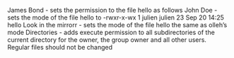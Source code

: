 James Bond - sets the permission to the file hello as follows
John Doe - sets the mode of the file hello to -rwxr-x-wx 1 julien julien 23 Sep 20 14:25 hello
Look in the mirrorr - sets the mode of the file hello the same as olleh’s mode
Directories - adds execute permission to all subdirectories of the current directory for the owner, the group owner and all other users. Regular files should not be changed
